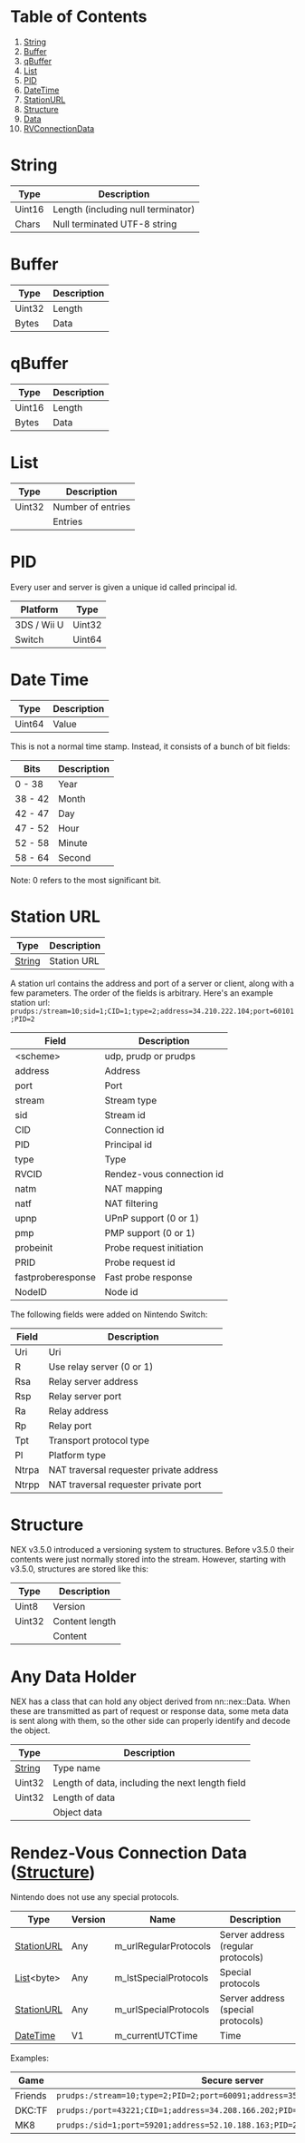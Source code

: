 # Table of Contents
1. [String](#string)
2. [Buffer](#buffer)
3. [qBuffer](#qbuffer)
4. [List](#list)
5. [PID](#pid)
6. [DateTime](#date-time)
7. [StationURL](#station-url)
8. [Structure](#structure)
9. [Data](#any-data-holder)
10. [RVConnectionData](#rendez-vous-connection-data-structure)

# String
| Type | Description |
| --- | --- |
| Uint16 | Length (including null terminator) |
| Chars | Null terminated UTF-8 string |

# Buffer
| Type | Description |
| --- | --- |
| Uint32 | Length |
| Bytes | Data |

# qBuffer
| Type | Description |
| --- | --- |
| Uint16 | Length |
| Bytes | Data |

# List
| Type | Description |
| --- | --- |
| Uint32 | Number of entries |
| | Entries |

# PID
Every user and server is given a unique id called principal id.

| Platform | Type |
| --- | --- |
| 3DS / Wii U | Uint32 |
| Switch | Uint64 |

# Date Time
| Type | Description |
| --- | --- |
| Uint64 | Value |

This is not a normal time stamp. Instead, it consists of a bunch of bit fields:

| Bits | Description |
| --- | --- |
| 0 - 38 | Year |
| 38 - 42 | Month |
| 42 - 47 | Day |
| 47 - 52 | Hour |
| 52 - 58 | Minute |
| 58 - 64 | Second |

Note: 0 refers to the most significant bit.

# Station URL
| Type | Description |
| --- | --- |
| [String] | Station URL |

A station url contains the address and port of a server or client, along with a few parameters. The order of the fields is arbitrary. Here's an example station url: `prudps:/stream=10;sid=1;CID=1;type=2;address=34.210.222.104;port=60101;PID=2`

| Field | Description |
| --- | --- |
| &lt;scheme&gt; | udp, prudp or prudps |
| address | Address |
| port | Port |
| stream | Stream type |
| sid | Stream id |
| CID | Connection id |
| PID | Principal id |
| type | Type |
| RVCID | Rendez-vous connection id |
| natm | NAT mapping |
| natf | NAT filtering |
| upnp | UPnP support (0 or 1) |
| pmp | PMP support (0 or 1) |
| probeinit | Probe request initiation |
| PRID | Probe request id |
| fastproberesponse | Fast probe response |
| NodeID | Node id

The following fields were added on Nintendo Switch:

| Field | Description |
| --- | --- |
| Uri | Uri |
| R | Use relay server (0 or 1) |
| Rsa | Relay server address |
| Rsp | Relay server port |
| Ra | Relay address |
| Rp | Relay port |
| Tpt | Transport protocol type |
| Pl | Platform type |
| Ntrpa | NAT traversal requester private address |
| Ntrpp | NAT traversal requester private port |

# Structure
NEX v3.5.0 introduced a versioning system to structures. Before v3.5.0 their contents were just normally stored into the stream. However, starting with v3.5.0, structures are stored like this:

| Type | Description |
| --- | --- |
| Uint8 | Version |
| Uint32 | Content length |
| | Content |

# Any Data Holder
NEX has a class that can hold any object derived from nn::nex::Data. When these are transmitted as part of request or response data, some meta data is sent along with them, so the other side can properly identify and decode the object.

| Type | Description |
| --- | --- |
| [String] | Type name |
| Uint32 | Length of data, including the next length field |
| Uint32 | Length of data |
| | Object data |

[String]: #string

# Rendez-Vous Connection Data ([Structure](#structure))
Nintendo does not use any special protocols.

| Type | Version | Name | Description |
| --- | --- | --- | --- |
| [StationURL](#station-url) | Any | m_urlRegularProtocols | Server address (regular protocols) |
| [List](#list)&lt;byte&gt; | Any | m_lstSpecialProtocols | Special protocols |
| [StationURL](#station-url) | Any | m_urlSpecialProtocols | Server address (special protocols) |
| [DateTime](#date-time) | V1 | m_currentUTCTime | Time |

Examples:

| Game | Secure server |
| --- | --- |
| Friends | `prudps:/stream=10;type=2;PID=2;port=60091;address=35.162.205.114;sid=1;CID=1` |
| DKC:TF | `prudps:/port=43221;CID=1;address=34.208.166.202;PID=2;stream=10;type=2;sid=1` |
| MK8 | `prudps:/sid=1;port=59201;address=52.10.188.163;PID=2;stream=10;type=2;CID=1` |
